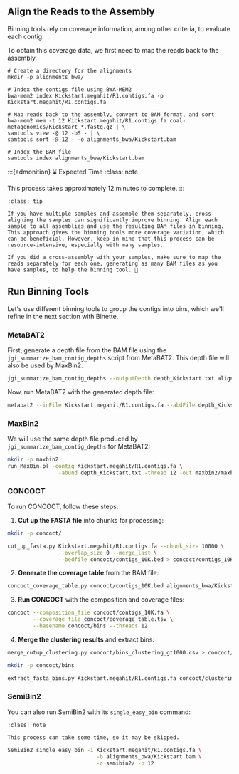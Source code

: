 
## Align the Reads to the Assembly

Binning tools rely on coverage information, among other criteria, to evaluate each contig. 

To obtain this coverage data, we first need to map the reads back to the assembly.

```{code-block} bash
# Create a directory for the alignments
mkdir -p alignments_bwa/

# Index the contigs file using BWA-MEM2
bwa-mem2 index Kickstart.megahit/R1.contigs.fa -p Kickstart.megahit/R1.contigs.fa

# Map reads back to the assembly, convert to BAM format, and sort
bwa-mem2 mem -t 12 Kickstart.megahit/R1.contigs.fa coal-metagenomics/Kickstart_*.fastq.gz | \
samtools view -@ 12 -bS - | \
samtools sort -@ 12 - -o alignments_bwa/Kickstart.bam

# Index the BAM file
samtools index alignments_bwa/Kickstart.bam
```


:::{admonition} ⌛ Expected Time
:class: note

This process takes approximately 12 minutes to complete.
:::

```{admonition}
:class: tip

If you have multiple samples and assemble them separately, cross-aligning the samples can significantly improve binning. Align each sample to all assemblies and use the resulting BAM files in binning. This approach gives the binning tools more coverage variation, which can be beneficial. However, keep in mind that this process can be resource-intensive, especially with many samples. 

If you did a cross-assembly with your samples, make sure to map the reads separately for each one, generating as many BAM files as you have samples, to help the binning tool. 🚀

```


## Run Binning Tools

Let's use different binning tools to group the contigs into bins, which we'll refine in the next section with Binette.

### MetaBAT2

First, generate a depth file from the BAM file using the `jgi_summarize_bam_contig_depths` script from MetaBAT2. This depth file will also be used by MaxBin2. 

```bash
jgi_summarize_bam_contig_depths --outputDepth depth_Kickstart.txt alignments_bwa/Kickstart.bam
```

Now, run MetaBAT2 with the generated depth file:

```bash
metabat2 --inFile Kickstart.megahit/R1.contigs.fa --abdFile depth_Kickstart.txt --outFile metabat2/metabat2 --numThreads 12 --seed 1
```

### MaxBin2

We will use the same depth file produced by `jgi_summarize_bam_contig_depths` for MetaBAT2:

```bash
mkdir -p maxbin2
run_MaxBin.pl -contig Kickstart.megahit/R1.contigs.fa \
                -abund depth_Kickstart.txt -thread 12 -out maxbin2/maxbin2
```

### CONCOCT

To run CONCOCT, follow these steps:

1. **Cut up the FASTA file** into chunks for processing:

```bash
mkdir -p concoct/

cut_up_fasta.py Kickstart.megahit/R1.contigs.fa --chunk_size 10000 \
                --overlap_size 0 --merge_last \
                --bedfile concoct/contigs_10K.bed > concoct/contigs_10K.fa
```

2. **Generate the coverage table** from the BAM file:

```bash
concoct_coverage_table.py concoct/contigs_10K.bed alignments_bwa/Kickstart.bam > concoct/coverage_table.tsv
```

3. **Run CONCOCT** with the composition and coverage files:

```bash
concoct --composition_file concoct/contigs_10K.fa \
        --coverage_file concoct/coverage_table.tsv \
        --basename concoct/bins --threads 12
```

4. **Merge the clustering results** and extract bins:

```bash
merge_cutup_clustering.py concoct/bins_clustering_gt1000.csv > concoct/clustering_merge.csv

mkdir -p concoct/bins

extract_fasta_bins.py Kickstart.megahit/R1.contigs.fa concoct/clustering_merge.csv --output_path concoct/bins
```

### SemiBin2

You can also run SemiBin2 with its `single_easy_bin` command:

```{admonition} ⏳ Time Note
:class: note

This process can take some time, so it may be skipped.
```

```bash
SemiBin2 single_easy_bin -i Kickstart.megahit/R1.contigs.fa \
                            -b alignments_bwa/Kickstart.bam \
                            -o semibin2/ -p 12
```
